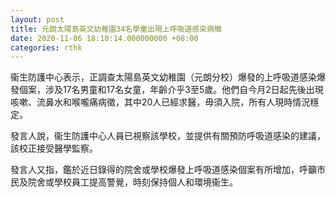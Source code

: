 ```yaml
---
layout: post
title: 元朗太陽島英文幼稚園34名學童出現上呼吸道感染病徵
date: 2020-11-06 18:10:14.000000000 +08:00
categories: rthk
---
```


衞生防護中心表示，正調查太陽島英文幼稚園（元朗分校）爆發的上呼吸道感染爆發個案，涉及17名男童和17名女童，年齡介乎3至5歲。他們自今月2日起先後出現咳嗽、流鼻水和喉嚨痛病徵，其中20人已經求醫，毋須入院，所有人現時情況穩定。

發言人說，衞生防護中心人員已視察該學校，並提供有關預防呼吸道感染的建議，該校正接受醫學監察。

發言人又指，鑑於近日錄得的院舍或學校爆發上呼吸道感染個案有所增加，呼籲市民及院舍或學校員工提高警覺，時刻保持個人和環境衞生。
